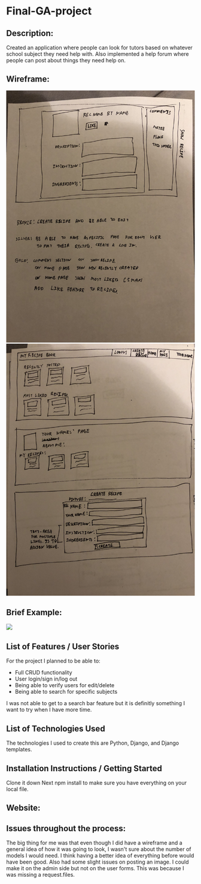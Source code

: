 # Final-GA-project
## Description:
Created an application where people can look for tutors based on whatever school subject they need help with. Also implemented a help forum where people can post about things they need help on. 

## Wireframe:
![](https://github.com/vbc221/Vincent-Chen-Recipe-App/blob/master/assets/images/IMG_4525%20(1).jpg)
![](https://github.com/vbc221/Vincent-Chen-Recipe-App/blob/master/assets/images/IMG_4522.jpg)

## Brief Example:
![](https://github.com/vbc221/Vincent-Chen-Recipe-App/blob/master/assets/images/Screen%20Shot%202019-10-15%20at%208.54.39%20PM.png)
## List of Features / User Stories
For the project I planned to be able to:
* Full CRUD functionality
* User login/sign in/log out
* Being able to verify users for edit/delete
* Being able to search for specific subjects

I was not able to get to a search bar feature but it is definitly something I want to try when I have more time.
 

## List of Technologies Used
The technologies I used to create this are Python, Django, and Django templates.

## Installation Instructions / Getting Started
Clone it down
Next npm install to make sure you have everything on your local file.

## Website:


## Issues throughout the process:
The big thing for me was that even though I did have a wireframe and a general idea of how it was going to look, I wasn't sure about the number of models I would need. I think having a better idea of everything before would have been good. Also had some slight issues on posting an image. I could make it on the admin side but not on the user forms. This was because I was missing a request.files. 
